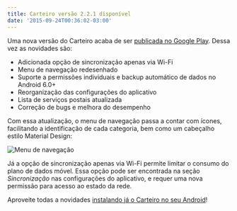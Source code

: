 ```yaml
---
title: Carteiro versão 2.2.1 disponível
date: '2015-09-24T00:36:02-03:00'
---
```


Uma nova versão do Carteiro acaba de ser [publicada no Google Play](https://play.google.com/store/apps/details?id=com.rbardini.carteiro). Dessa vez as novidades são:

- Adicionada opção de sincronização apenas via Wi-Fi
- Menu de navegação redesenhado
- Suporte a permissões individuais e backup automático de dados no Android 6.0+
- Reorganização das configurações do aplicativo
- Lista de serviços postais atualizada
- Correção de bugs e melhora do desempenho

Com essa atualização, o menu de navegação passa a contar com ícones, facilitando a identificação de cada categoria, bem como um cabeçalho estilo Material Design:

![Menu de navegação](/img/navigation-drawer.png)

Já a opção de sincronização apenas via Wi-Fi permite limitar o consumo do plano de dados móvel. Essa opção pode ser encontrada na seção _Sincronização_ nas configurações do aplicativo, e requer uma nova permissão para acesso ao estado da rede.

Aproveite todas a novidades [instalando já o Carteiro no seu Android](https://play.google.com/store/apps/details?id=com.rbardini.carteiro)!
